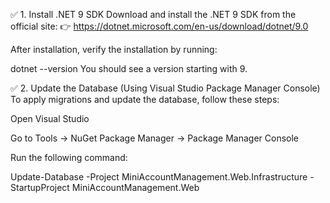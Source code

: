 ✅ 1. Install .NET 9 SDK
Download and install the .NET 9 SDK from the official site:
👉 https://dotnet.microsoft.com/en-us/download/dotnet/9.0

After installation, verify the installation by running:

dotnet --version
You should see a version starting with 9.

✅ 2. Update the Database (Using Visual Studio Package Manager Console)
To apply migrations and update the database, follow these steps:

Open Visual Studio

Go to Tools → NuGet Package Manager → Package Manager Console

Run the following command:

Update-Database -Project MiniAccountManagement.Web.Infrastructure -StartupProject MiniAccountManagement.Web